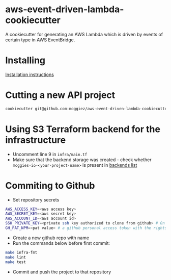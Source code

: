 # aws-event-driven-lambda-cookiecutter

A cookiecutter for generating an AWS Lambda which is driven by events of certain type in AWS EventBridge.

# Installing

[Installation instructions](https://cookiecutter.readthedocs.io/en/latest/installation.html)

# Cutting a new API project

```bash
cookiecutter git@github.com:moggiez/aws-event-driven-lambda-cookiecutter.git
```

# Using S3 Terraform backend for the infrastructure

- Uncomment line 9 in `infra/main.tf`
- Make sure that the backend storage was created - check whether `moggies-io-<your-project-name>` is present in [backends list](https://github.com/moggiez/terraform-backend/blob/master/main.tf#L14)

# Commiting to Github

- Set repository secrets

```bash
AWS_ACCESS_KEY=<aws access key>
AWS_SECRET_KEY=<aws secret key>
AWS_ACCOUNT_ID=<aws account id>
SSH_PRIVATE_KEY=<private ssh key authorized to clone from github> # On OSX type `cat ~/.ssh/id_rsa|pbcopy ` to copy private ssh key to clipboard
GH_PAT_NPM=<pat value> # a github personal access token with the rights to read packages from GH private npm
```

- Create a new github repo with name <your-api-name>
- Run the commands below before first commit:

```bash
make infra-fmt
make lint
make test
```

- Commit and push the project to that repository

